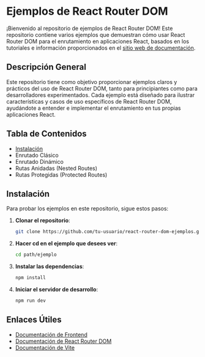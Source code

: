 # Ejemplos de React Router DOM

¡Bienvenido al repositorio de ejemplos de React Router DOM! Este repositorio contiene varios ejemplos que demuestran cómo usar React Router DOM para el enrutamiento en aplicaciones React, basados en los tutoriales e información proporcionados en el [sitio web de documentación](https://documentation-gl.gitbook.io/frontend/vite/enrutado/react-router-dom).

## Descripción General

Este repositorio tiene como objetivo proporcionar ejemplos claros y prácticos del uso de React Router DOM, tanto para principiantes como para desarrolladores experimentados. Cada ejemplo está diseñado para ilustrar características y casos de uso específicos de React Router DOM, ayudándote a entender e implementar el enrutamiento en tus propias aplicaciones React.

## Tabla de Contenidos

- [Instalación](#instalación)
- Enrutado Clásico
- Enrutado Dinámico
- Rutas Anidadas (Nested Routes)
- Rutas Protegidas (Protected Routes)


## Instalación

Para probar los ejemplos en este repositorio, sigue estos pasos:

1. **Clonar el repositorio**:

   ```bash
   git clone https://github.com/tu-usuario/react-router-dom-ejemplos.git
   ```

2. **Hacer cd en el ejemplo que desees ver**:

    ```bash
    cd path/ejemplo
    ```

3. **Instalar las dependencias**:

    ```bash
    npm install
    ```

4. **Iniciar el servidor de desarrollo**:

    ```bash
    npm run dev
    ```



## Enlaces Útiles

- [Documentación de Frontend](https://documentation-gl.gitbook.io/frontend/vite/enrutado/react-router-dom)
- [Documentación de React Router DOM](https://reactrouter.com/)
- [Documentación de Vite](https://vitejs.dev/)

